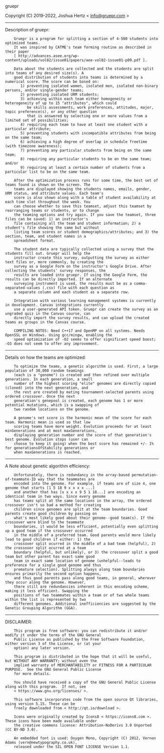 gruepr

Copyright (C) 2019-2022, Joshua Hertz < info@gruepr.com >

---------------
Description of gruepr:

        Gruepr is a program for splitting a section of 4-500 students into optimized teams.
        It was inspired by CATME's team forming routine as described in their paper
        [ http://advances.asee.org/wp-content/uploads/vol02/issue01/papers/aee-vol02-issue01-p09.pdf ].

        Data about the students are collected and the students are split into teams of any desired size(s). A
        good distribution of students into teams is determined by a numerical score. The score can be based on:
           1) preventing isolated women, isolated men, isolated non-binary persons, and/or single-gender teams;
           2) preventing isolated URM students;
           3) achieving within each team either homogeneity or heterogeneity of up to 15 "attributes", which could
              be skills assessments, work preferences, attitudes, major, topic preference(s), or any other question 
              that is answered by selecting one or more values from a limited set of possibilities;
           4) requiring each team to have at least one student with a particular attribute;
           5) preventing students with incompatible attributes from being on the same team;
           6) achieving a high degree of overlap in schedule freetime (with timezone awareness);
           7) preventing any particular students from being on the same team;
           8) requiring any particular students to be on the same team; and/or
           9) requiring at least a certain number of students from a particular list to be on the same team.

        After the optimization process runs for some time, the best set of teams found is shown on the screen. The
        teams are displayed showing the students names, emails, gender, URM status, and attribute values. Each team's
        score is also shown along with a table of student availability at each time slot throughout the week. You
        can choose whether to save this teamset, adjust this teamset by rearranging teams or students, or to change
        the teaming options and try again. If you save the teamset, three files can be saved: 1) an instructor's
        file containing all the team and student information; 2) a student's file showing the same but without
        listing team scores or student demographics/attributes; and 3) the section, team, and student names in a
        spreadsheet format.

        The student data are typically collected using a survey that the students fill out. Gruepr will help the
        instructor create this survey, outputting the survey as either text files or, more commonly, by creating the
        survey as a Google Form on the instructor's Google Drive. After collecting the students' survey responses, the
        results are loaded into gruepr. If using the Google Form, the results can be directly imported. If an alternate
        surveying instrument is used, the results must be as a comma-separated-values (.csv) file with each question as
        a separate column and each student as a separate row.

        Integration with various learning management systems is currently in development. Canvas integrations currently
        use a user-generated API token. Gruepr can create the survey as an ungraded quiz in the Canvas course, can
        directly import the survey results, and can upload the created teams as groups in the Canvas course.

        COMPILING NOTES: Need C++17 and OpenMP on all systems. Needs OpenSSL on Windows. Using gcc/mingw, enabling the 
        speed optimization of -O2 seems to offer significant speed boost; -O3 does not seem to offer any improvement.

---------------
Details on how the teams are optimized:

        To optimize the teams, a genetic algorithm is used. First, a large population of 30,000 random teamings
        (each is a "genome") is created and then refined over multiple generations. In each generation, a small
        number of the highest scoring "elite" genomes are directly copied (cloned) into the next generation, and
        the rest are created by mating tournament-selected parents using ordered crossover. Once the next
        generation's genepool is created, each genome has 1 or more potential mutations, which is a swapping of
        two random locations on the genome.

        A genome's net score is the harmonic mean of the score for each team. Harmonic mean is used so that low
        scoring teams have more weight. Evolution proceeds for at least minGenerations and at most maxGenerations,
        displaying generation number and the score of that generation's best genome. Evolution stops (user can
        choose to keep it going) when the best score has remained +/- 1% for generationsOfStability generations or
        when maxGenerations is reached.


---------------
A Note about genetic algorithm efficiency:

        Unfortunately, there is redundancy in the array-based permutation-of-teammate-ID way that the teammates are
        encoded into the genome. For example, if teams are of size 4, one genome that starts [1 5 18 9 x x x x ...]
        and another that has [x x x x 9 5 1 18...] are encoding an identical team in two ways. Since every genome
        has teams split at the same locations in the array, the ordered crossover isn't so bad a method for creating
        children since genomes are split at the team boundaries. Good parents create good children by passing on
        what's most likely good about their genome--good team(s). If the crossover were blind to the teammate
        boundaries, it would be less efficient, potentially even splitting up a good team if the crossover occurred
        in the middle of a preferred team. Good parents would more likely lead to good children if either: 1) the
        crossover split ocurred in the middle of a bad team (helpful), 2) the crossover split ocurred at a team
        boundary (helpful, but unlikely), or 3) the crossover split a good team but other parent has exact same good
        team in exact same location of genome (unhelpful--leads to preference for a single good genome and thus
        premature selection). Splitting always along team boundaries ensures primarily the second option happens,
        and thus good parents pass along good teams, in general, wherever they occur along the genome. However,
        there still are redundancies inherent in this encoding scheme, making it less efficient. Swapping the
        positions of two teammates within a team or of two whole teams within the list is represented by two
        different genomes. Additional inefficiencies are suggested by the Genetic Grouping Algorithm (GGA).


---------------
DISCLAIMER:

        This program is free software: you can redistribute it and/or modify it under the terms of the GNU General
        Public License as published by the Free Software Foundation, either version 3 of the License, or (at your
        option) any later version.

        This program is distributed in the hope that it will be useful, but WITHOUT ANY WARRANTY; without even the
        implied warranty of MERCHANTABILITY or FITNESS FOR A PARTICULAR PURPOSE.  See the GNU General Public License
        for more details.

        You should have received a copy of the GNU General Public License along with this program.  If not, see
        < https://www.gnu.org/licenses/ >.

        This software incorporates code from the open source Qt libraries, using version 5.15. These can be
        freely downloaded from < http://qt.io/download >.

        Icons were originally created by Icons8 < https://icons8.com >. These icons have been made available under
        the creative commons license: Attribution-NoDerivs 3.0 Unported (CC BY-ND 3.0).

        An embedded font is used: Oxygen Mono, Copyright (C) 2012, Vernon Adams (vern@newtypography.co.uk),
        released under the SIL OPEN FONT LICENSE Version 1.1.
